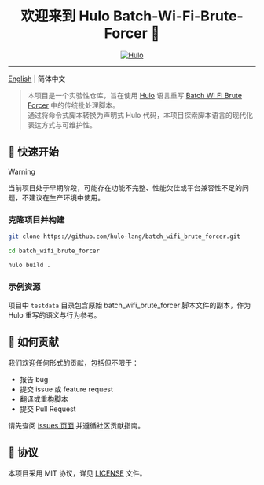 <h1 align="center">欢迎来到 Hulo Batch-Wi-Fi-Brute-Forcer 👋</h1>
<center>

[![Hulo](https://img.shields.io/badge/Hulo-%238866E9.svg?logoColor=white&style=for-the-badge)](https://github.com/hulo-lang/hulo)

</center>

---

[English](README.md) | 简体中文


> 本项目是一个实验性仓库，旨在使用 [Hulo](https://github.com/hulo-lang) 语言重写 [Batch Wi Fi Brute Forcer](https://github.com/TechnicalUserX/batch_wifi_brute_forcer) 中的传统批处理脚本。  
> 通过将命令式脚本转换为声明式 Hulo 代码，本项目探索脚本语言的现代化表达方式与可维护性。


## 🚀 快速开始

> [!WARNING]
> 当前项目处于早期阶段，可能存在功能不完整、性能欠佳或平台兼容性不足的问题，不建议在生产环境中使用。

### 克隆项目并构建

```sh
git clone https://github.com/hulo-lang/batch_wifi_brute_forcer.git

cd batch_wifi_brute_forcer

hulo build .
```

### 示例资源

项目中 `testdata` 目录包含原始 batch_wifi_brute_forcer 脚本文件的副本，作为 Hulo 重写的语义与行为参考。

## 🤝 如何贡献

我们欢迎任何形式的贡献，包括但不限于：

* 报告 bug
* 提交 issue 或 feature request
* 翻译或重构脚本
* 提交 Pull Request

请先查阅 [issues 页面](https://github.com/hulo-lang/batch_wifi_brute_forcer/issues) 并遵循社区贡献指南。

## 📝 协议

本项目采用 MIT 协议，详见 [LICENSE](LICENSE) 文件。